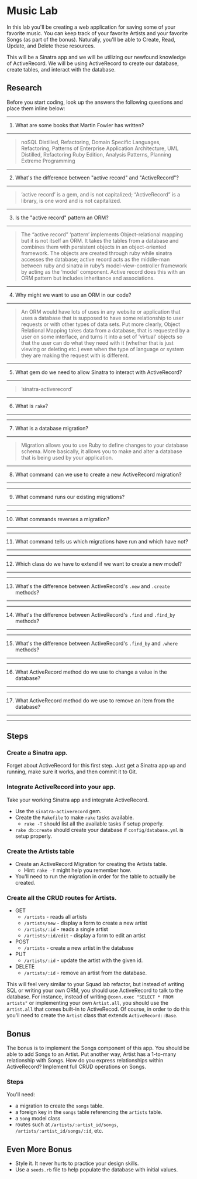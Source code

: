 Music Lab
=========

In this lab you'll be creating a web application for saving some of
your favorite music.  You can keep track of your favorite Artists and
your favorite Songs (as part of the bonus). Naturally, you'll be able to
Create, Read, Update, and Delete these resources.

This will be a Sinatra app and we will be utilizing our newfound
knowledge of ActiveRecord. We will be using ActiveRecord to create
our database, create tables, and interact with the database.

Research
--------

Before you start coding, look up the answers the following questions
and place them inline below:
__________________________________________________________________
1. What are some books that Martin Fowler has written?
__________________________________________________________________
>noSQL Distilled, Refactoring, Domain Specific Languages, Refactoring, Patterns of Enterprise Application Architecture, UML Distilled, Refactoring Ruby Edition, Analysis Patterns, Planning Extreme Programming
__________________________________________________________________
2. What's the difference between "active record" and "ActiveRecord"?
__________________________________________________________________
>’active record’ is a gem, and is not capitalized; “ActiveRecord” is a library, is one word and is not capitalized.
__________________________________________________________________
3. Is the "active record" pattern an ORM?
__________________________________________________________________
>The “active record” ‘pattern’ implements Object-relational mapping but it is not itself an ORM. It takes the tables from a database and combines them with persistent objects in an object-oriented framework. The objects are created through ruby while sinatra accesses the database; active record acts as the middle-man between ruby and sinatra in ruby’s model-view-controller framework by acting as the ‘model’ component. Active record does this with an ORM pattern but includes inheritance and associations. 
__________________________________________________________________
4. Why might we want to use an ORM in our code?
__________________________________________________________________
>An ORM would have lots of uses in any website or application that uses a database that is supposed to have some relationship to user requests or with other types of data sets. Put more clearly, Object Relational Mapping takes data from a database, that is requested by a user on some interface, and turns it into a set of ’virtual’ objects so that the user can do what they need with it (whether that is just viewing or deleting etc.) even when the type of language or system they are making the request with is different.
__________________________________________________________________
5. What gem do we need to allow Sinatra to interact with ActiveRecord?
__________________________________________________________________
>’sinatra-activerecord’
__________________________________________________________________
6. What is `rake`?
__________________________________________________________________
>
__________________________________________________________________
7. What is a database migration?
__________________________________________________________________
>Migration allows you to use Ruby to define changes to your database schema. More basically, it allows you to make and alter a database that is being used by your application.
__________________________________________________________________
8. What command can we use to create a new ActiveRecord migration?
__________________________________________________________________
>
__________________________________________________________________
9. What command runs our existing migrations?
__________________________________________________________________
>
__________________________________________________________________
10. What commands reverses a migration?
__________________________________________________________________
>
__________________________________________________________________
11. What command tells us which migrations have run and which have not?
__________________________________________________________________
>
__________________________________________________________________
12. Which class do we have to extend if we want to create a new model?
__________________________________________________________________
>
__________________________________________________________________
13. What's the difference between ActiveRecord's `.new` and `.create` methods?
__________________________________________________________________
>
__________________________________________________________________
14. What's the difference between ActiveRecord's `.find` and `.find_by` methods?
__________________________________________________________________
>
__________________________________________________________________
15. What's the difference between ActiveRecord's `.find_by` and `.where` methods?
__________________________________________________________________
>
__________________________________________________________________
16. What ActiveRecord method do we use to change a value in the database?
__________________________________________________________________
>
__________________________________________________________________
17. What ActiveRecord method do we use to remove an item from the database?
__________________________________________________________________
>
__________________________________________________________________


Steps
-----

### Create a Sinatra app.

Forget about ActiveRecord for this first step. Just get a Sinatra app
up and running, make sure it works, and then commit it to Git.

### Integrate ActiveRecord into your app.

Take your working Sinatra app and integrate ActiveRecord.

- Use the `sinatra-activerecord` gem.
- Create the `Rakefile` to make `rake` tasks available.
    - `rake -T` should list all the available tasks if setup properly.
- `rake db:create` should create your database if
`config/database.yml` is setup properly.

### Create the Artists table

- Create an ActiveRecord Migration for creating the Artists table.
    - Hint: `rake -T` might help you remember how.
- You'll need to run the migration in order for the table to actually
  be created.

### Create all the CRUD routes for Artists.

- GET
    - `/artists` - reads all artists
    - `/artists/new` - display a form to create a new artist
    - `/artists/:id` - reads a single artist
    - `/artists/:id/edit` - display a form to edit an artist
- POST
    - `/artists` - create a new artist in the database
- PUT
    - `/artists/:id` - update the artist with the given id.
- DELETE
    - `/artists/:id` - remove an artist from the database.

This will feel very similar to your Squad lab refactor, but instead of
writing SQL or writing your own ORM, you should use ActiveRecord to
talk to the database. For instance, instead of writing  `@conn.exec
"SELECT * FROM artists"` or implementing your own `Artist.all`, you
should use the `Artist.all` that comes built-in to ActiveRecod. Of
course, in order to do this you'll need to create the `Artist` class
that extends `ActiveRecord::Base`.

Bonus
-----

The bonus is to implement the Songs component of this app. You should
be able to add Songs to an Artist. Put another way, Artist has a
1-to-many relationship with Songs. How do you express relationships
within ActiveRecord? Implement full CRUD operations on Songs.

### Steps

You'll need:

- a migration to create the `songs` table.
- a foreign key in the `songs` table referencing the `artists` table.
- a `Song` model class
- routes such at `/artists/:artist_id/songs`,
  `/artists/:artist_id/songs/:id`, etc.

Even More Bonus
---------------

- Style it. It never hurts to practice your design skills.
- Use a `seeds.rb` file to help populate the database with initial values.
